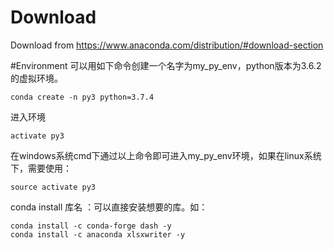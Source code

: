 # Download
Download from https://www.anaconda.com/distribution/#download-section

#Environment
可以用如下命令创建一个名字为my_py_env，python版本为3.6.2的虚拟环境。
```
conda create -n py3 python=3.7.4
```
进入环境
```
activate py3
```
在windows系统cmd下通过以上命令即可进入my_py_env环境，如果在linux系统下，需要使用：
```
source activate py3
```
conda install 库名 ：可以直接安装想要的库。如：
```
conda install -c conda-forge dash -y
conda install -c anaconda xlsxwriter -y
```
